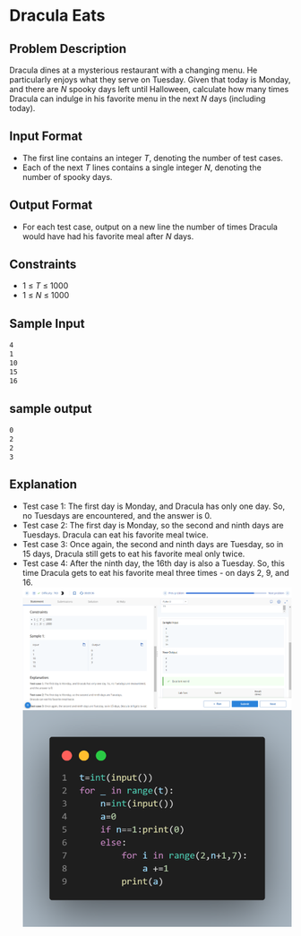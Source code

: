 # Dracula Eats

## Problem Description
Dracula dines at a mysterious restaurant with a changing menu. He particularly enjoys what they serve on Tuesday. Given that today is Monday, and there are *N* spooky days left until Halloween, calculate how many times Dracula can indulge in his favorite menu in the next *N* days (including today).

## Input Format
- The first line contains an integer *T*, denoting the number of test cases.
- Each of the next *T* lines contains a single integer *N*, denoting the number of spooky days.

## Output Format
- For each test case, output on a new line the number of times Dracula would have had his favorite meal after *N* days.

## Constraints
- 1 ≤ *T* ≤ 1000
- 1 ≤ *N* ≤ 1000

## Sample Input
```
4
1
10
15
16
```

## sample output
```
0
2
2
3
```

## Explanation
- Test case 1: The first day is Monday, and Dracula has only one day. So, no Tuesdays are encountered, and the answer is 0.
- Test case 2: The first day is Monday, so the second and ninth days are Tuesdays. Dracula can eat his favorite meal twice.
- Test case 3: Once again, the second and ninth days are Tuesday, so in 15 days, Dracula still gets to eat his favorite meal only twice.
- Test case 4: After the ninth day, the 16th day is also a Tuesday. So, this time Dracula gets to eat his favorite meal three times - on days 2, 9, and 16.
![](Untitled.png)
![](code.png)